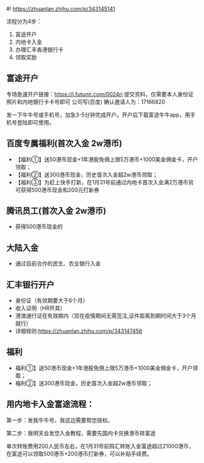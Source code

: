 #! https://zhuanlan.zhihu.com/p/343145141

流程分为4步：
1. 富途开户  
2. 内地卡入金 
3. 办理汇丰香港银行卡 
4. 领取奖励 

## 富途开户
专场急速开户链接：https://j.futunn.com/0024ri
提交资料，仅需要本人身份证照片和内地银行卡卡号即可 公司写(百度)
确认邀请人为：17166820

发一下牛牛号或手机号，加急3-5分钟完成开户。开户后下载富途牛牛app，用手机号登陆即可使用。

## 百度专属福利(首次入金 2w港币)
* 【福利①】送50港币现金+1年港股免佣上限5万港币+1000美金佣金卡，开户领取；
* 【福利②】送300港币现金，历史首次入金超2w港币领取；
* 【福利③】为赶上快手打新，在1月31号前通过内地卡首次入金满2万港币另可获得500港币现金和200元打新券

## 腾讯员工(首次入金 2w港币)
* 获得500港币现金的
## 大陆入金
* 通过目前合作的民生、农业银行入金

## 汇丰银行开户
* 身份证（有效期要大于6个月）
* 收入证明（HR开具）
* 港澳通行证在有效期内（现在疫情期间无需签注,证件距离到期时间大于3个月就行）
* 详细规则:https://zhuanlan.zhihu.com/p/343147456


## 福利

* 福利①】送50港币现金+1年港股免佣上限5万港币+1000美金佣金卡，开户领取；
* 福利②】送300港币现金，历史首次入金超2w港币领取；


## 用内地卡入金富途流程：

第一步：发我牛牛号，我这边需要帮您授权。

第二步：我明天会发您入金教程，需要先国内卡兑换港币转富途

单次转账费用200人民币左右，在1月31号前购汇转账入金富途超过21000港币，在富途可以领取500港币+200港币打新券，可以补贴手续费。